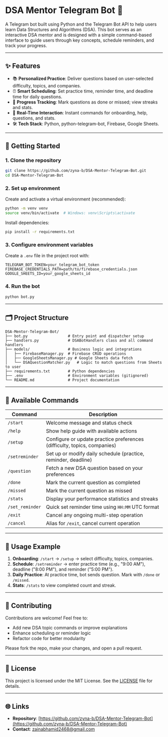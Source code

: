 # DSA Mentor Telegram Bot 🤖

A Telegram bot built using Python and the Telegram Bot API to help users learn Data Structures and Algorithms (DSA). This bot serves as an interactive DSA mentor and is designed with a simple command-based interface to guide users through key concepts, schedule reminders, and track your progress.

---

## ✨ Features

* 📚 **Personalized Practice**: Deliver questions based on user-selected difficulty, topics, and companies.
* ⏰ **Smart Scheduling**: Set practice time, reminder time, and deadline time for daily questions.
* 🔄 **Progress Tracking**: Mark questions as done or missed; view streaks and stats.
* 🤖 **Real-Time Interaction**: Instant commands for onboarding, help, questions, and stats.
* 🛠️ **Tech Stack**: Python, python-telegram-bot, Firebase, Google Sheets.

---

## 🚀 Getting Started

### 1. Clone the repository

```bash
git clone https://github.com/zyna-b/DSA-Mentor-Telegram-Bot.git
cd DSA-Mentor-Telegram-Bot
```

### 2. Set up environment

Create and activate a virtual environment (recommended):

```bash
python -m venv venv
source venv/bin/activate  # Windows: venv\Scripts\activate
```

Install dependencies:

```bash
pip install -r requirements.txt
```

### 3. Configure environment variables

Create a `.env` file in the project root with:

```
TELEGRAM_BOT_TOKEN=your_telegram_bot_token
FIREBASE_CREDENTIALS_PATH=path/to/firebase_credentials.json
GOOGLE_SHEETS_ID=your_google_sheets_id
```

### 4. Run the bot

```bash
python bot.py
```

---

## 🗂 Project Structure

```
DSA-Mentor-Telegram-Bot/
├── bot.py                  # Entry point and dispatcher setup
├── handlers.py             # DSABotHandlers class and all command handlers
├── models/                 # Business logic and integrations
│   ├── FirebaseManager.py  # Firebase CRUD operations
│   ├── GoogleSheetsManager.py # Google Sheets data fetch
│   └── DSAQuestionMatcher.py   # Logic to match questions from Sheets to user
├── requirements.txt        # Python dependencies
├── .env                    # Environment variables (gitignored)
└── README.md               # Project documentation
```

---

## 🤖 Available Commands

| Command         | Description                                                              |
| --------------- | ------------------------------------------------------------------------ |
| `/start`        | Welcome message and status check                                         |
| `/help`         | Show help guide with available actions                                   |
| `/setup`        | Configure or update practice preferences (difficulty, topics, companies) |
| `/setreminder`  | Set up or modify daily schedule (practice, reminder, deadline)           |
| `/question`     | Fetch a new DSA question based on your preferences                       |
| `/done`         | Mark the current question as completed                                   |
| `/missed`       | Mark the current question as missed                                      |
| `/stats`        | Display your performance statistics and streaks                          |
| `/set_reminder` | Quick set reminder time using `HH:MM` UTC format                         |
| `/exit`         | Cancel any ongoing multi-step operation                                  |
| `/cancel`       | Alias for `/exit`, cancel current operation                              |

---

## 🎯 Usage Example

1. **Onboarding**: `/start` → `/setup` → select difficulty, topics, companies.
2. **Schedule**: `/setreminder` → enter practice time (e.g., "9:00 AM"), deadline ("8:00 PM"), and reminder ("5:00 PM").
3. **Daily Practice**: At practice time, bot sends question. Mark with `/done` or `/missed`.
4. **Stats**: `/stats` to view completed count and streak.

---

## 🙌 Contributing

Contributions are welcome! Feel free to:

* Add new DSA topic commands or improve explanations
* Enhance scheduling or reminder logic
* Refactor code for better modularity

Please fork the repo, make your changes, and open a pull request.

---

## 📄 License

This project is licensed under the MIT License. See the [LICENSE](LICENSE) file for details.

---

## 🌐 Links

* **Repository**: [https://github.com/zyna-b/DSA-Mentor-Telegram-Bot](https://github.com/zyna-b/DSA-Mentor-Telegram-Bot)
* **Contact**: [zainabhamid2468@gmail.com](mailto:zainabhamid2468@gmail.com)
